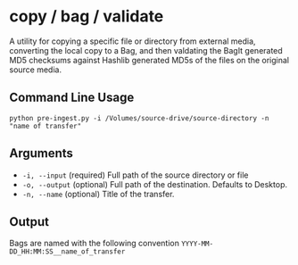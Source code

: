 copy / bag / validate
====================

A utility for copying a specific file or directory from external media, converting the local copy to a Bag, and then valdating the BagIt generated MD5 checksums against Hashlib generated MD5s of the files on the original source media.

Command Line Usage
------------------

    python pre-ingest.py -i /Volumes/source-drive/source-directory -n "name of transfer"
  
Arguments
------------------
  - `-i, --input` (required) Full path of the source directory or file
  - `-o, --output` (optional) Full path of the destination. Defaults to Desktop.
  - `-n, --name` (optional) Title of the transfer.


Output
------------------
Bags are named with the following convention `YYYY-MM-DD_HH:MM:SS__name_of_transfer`
